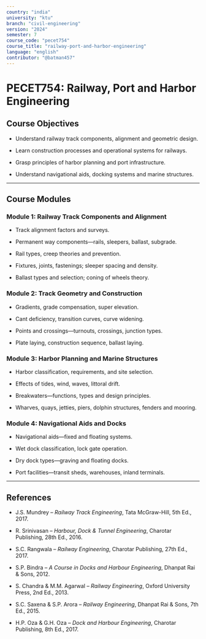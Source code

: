 ```yaml
---
country: "india"
university: "ktu"
branch: "civil-engineering"
version: "2024"
semester: 7
course_code: "pecet754"
course_title: "railway-port-and-harbor-engineering"
language: "english"
contributor: "@batman457"
---
```


# PECET754: Railway, Port and Harbor Engineering

## Course Objectives

- Understand railway track components, alignment and geometric design.

- Learn construction processes and operational systems for railways.

- Grasp principles of harbor planning and port infrastructure.

- Understand navigational aids, docking systems and marine structures.

---

## Course Modules

### Module 1: Railway Track Components and Alignment

- Track alignment factors and surveys.

- Permanent way components—rails, sleepers, ballast, subgrade.

- Rail types, creep theories and prevention.

- Fixtures, joints, fastenings; sleeper spacing and density.

- Ballast types and selection; coning of wheels theory.

### Module 2: Track Geometry and Construction

- Gradients, grade compensation, super elevation.

- Cant deficiency, transition curves, curve widening.

- Points and crossings—turnouts, crossings, junction types.

- Plate laying, construction sequence, ballast laying.

### Module 3: Harbor Planning and Marine Structures

- Harbor classification, requirements, and site selection.

- Effects of tides, wind, waves, littoral drift.

- Breakwaters—functions, types and design principles.

- Wharves, quays, jetties, piers, dolphin structures, fenders and mooring.

### Module 4: Navigational Aids and Docks

- Navigational aids—fixed and floating systems.

- Wet dock classification, lock gate operation.

- Dry dock types—graving and floating docks.

- Port facilities—transit sheds, warehouses, inland terminals.

---

## References

- J.S. Mundrey – *Railway Track Engineering*, Tata McGraw-Hill, 5th Ed., 2017.

- R. Srinivasan – *Harbour, Dock & Tunnel Engineering*, Charotar Publishing, 28th Ed., 2016.

- S.C. Rangwala – *Railway Engineering*, Charotar Publishing, 27th Ed., 2017.

- S.P. Bindra – *A Course in Docks and Harbour Engineering*, Dhanpat Rai & Sons, 2012.

- S. Chandra & M.M. Agarwal – *Railway Engineering*, Oxford University Press, 2nd Ed., 2013.

- S.C. Saxena & S.P. Arora – *Railway Engineering*, Dhanpat Rai & Sons, 7th Ed., 2015.

- H.P. Oza & G.H. Oza – *Dock and Harbour Engineering*, Charotar Publishing, 8th Ed., 2017.
